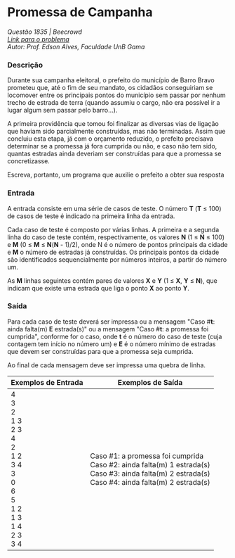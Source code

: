# Promessa de Campanha

*Questão 1835 | Beecrowd*  
*[Link para o problema](https://www.beecrowd.com.br/repository/UOJ_1835.html)*    
*Autor: Prof. Edson Alves, Faculdade UnB Gama*

### Descrição

Durante sua campanha eleitoral, o prefeito do município de Barro Bravo prometeu que, até o fim de seu mandato, os cidadãos conseguiriam se locomover entre os principais pontos do município sem passar por nenhum trecho de estrada de terra (quando assumiu o cargo, não era possível ir a lugar algum sem passar pelo barro...).

A primeira providência que tomou foi finalizar as diversas vias de ligação que haviam sido parcialmente construídas, mas não terminadas. Assim que concluiu esta etapa, já com o orçamento reduzido, o prefeito precisava determinar se a promessa já fora cumprida ou não, e caso não tem sido, quantas estradas ainda deveriam ser construídas para que a promessa se concretizasse.

Escreva, portanto, um programa que auxilie o prefeito a obter sua resposta

### Entrada

A entrada consiste em uma série de casos de teste. O número **T** (**T** ≤ 100) de casos de teste é indicado na primeira linha da entrada.

Cada caso de teste é composto por várias linhas. A primeira e a segunda linha do caso de teste contém, respectivamente, os valores **N** (1 ≤ **N** ≤ 100) e **M** (0 ≤ **M** ≤ **N**(**N** - 1)/2), onde N é o número de pontos principais da cidade e **M** o número de estradas já construídas. Os principais pontos da cidade são identificados sequencialmente por números inteiros, a partir do número um.

As **M** linhas seguintes contém pares de valores **X** e **Y** (1 ≤ **X**, **Y** ≤ **N**), que indicam que existe uma estrada que liga o ponto **X** ao ponto **Y**.

### Saída

Para cada caso de teste deverá ser impressa ou a mensagem "Caso #**t**: ainda falta(m) **E** estrada(s)" ou a mensagem "Caso #**t**: a promessa foi cumprida", conforme for o caso, onde **t** é o número do caso de teste (cuja contagem tem início no número um) e **E** é o número mínimo de estradas que devem ser construídas para que a promessa seja cumprida.

Ao final de cada mensagem deve ser impressa uma quebra de linha.

| **Exemplos de Entrada** | **Exemplos de Saída** |
|-----|-----|
|4<br>3<br>2<br>1 3<br>2 3<br>4<br>2<br>1 2<br>3 4<br>3<br>0<br>6<br>5<br>1 2<br>1 3<br>1 4<br>2 3<br>3 4|Caso #1: a promessa foi cumprida<br>Caso #2: ainda falta(m) 1 estrada(s)<br>Caso #3: ainda falta(m) 2 estrada(s)<br>Caso #4: ainda falta(m) 2 estrada(s)|
